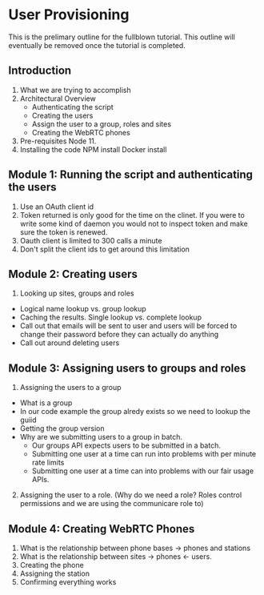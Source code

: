 # User Provisioning

This is the prelimary outline for the fullblown tutorial. This outline will eventually be removed once the tutorial is completed.

## Introduction

1. What we are trying to accomplish
2. Architectural Overview
   - Authenticating the script
   - Creating the users
   - Assign the user to a group, roles and sites
   - Creating the WebRTC phones
3. Pre-requisites
   Node 11.
4. Installing the code
   NPM install
   Docker install

## Module 1: Running the script and authenticating the users

1. Use an OAuth client id
2. Token returned is only good for the time on the clinet. If you were to write some kind
   of daemon you would not to inspect token and make sure the token is renewed.
3. Oauth client is limited to 300 calls a minute
4. Don't split the client ids to get around this limitation

## Module 2: Creating users

1.  Looking up sites, groups and roles

- Logical name lookup vs. group lookup
- Caching the results. Single lookup vs. complete lookup
- Call out that emails will be sent to user and users will be forced to change their password before they can actually do anything
- Call out around deleting users

## Module 3: Assigning users to groups and roles

1. Assigning the users to a group

- What is a group
- In our code example the group alredy exists so we need to lookup the guiid
- Getting the group version
- Why are we submitting users to a group in batch.
  - Our groups API expects users to be submitted in a batch.
  - Submitting one user at a time can run into problems with per minute rate limits
  - Submitting one user at a time can into problems with our fair usage APIs.

2.  Assigning the user to a role. (Why do we need a role? Roles control permissions and we are using the communicare role to)

## Module 4: Creating WebRTC Phones

1.  What is the relationship between phone bases -> phones and stations
2.  What is the relationship between sites -> phones <- users.
3.  Creating the phone
4.  Assigning the station
5.  Confirming everything works
